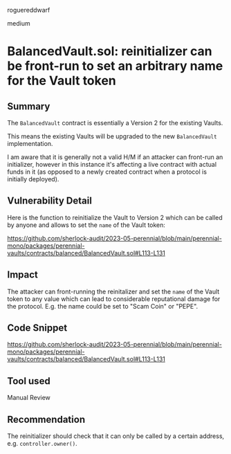 roguereddwarf

medium

# BalancedVault.sol: reinitializer can be front-run to set an arbitrary name for the Vault token

## Summary
The `BalancedVault` contract is essentially a Version 2 for the existing Vaults.

This means the existing Vaults will be upgraded to the new `BalancedVault` implementation.

I am aware that it is generally not a valid H/M if an attacker can front-run an initializer, however in this instance it's affecting a live contract with actual funds in it (as opposed to a newly created contract when a protocol is initially deployed).

## Vulnerability Detail
Here is the function to reinitialize the Vault to Version 2 which can be called by anyone and allows to set the `name` of the Vault token:

https://github.com/sherlock-audit/2023-05-perennial/blob/main/perennial-mono/packages/perennial-vaults/contracts/balanced/BalancedVault.sol#L113-L131

## Impact
The attacker can front-running the reinitalizer and set the `name` of the Vault token to any value which can lead to considerable reputational damage for the protocol.
E.g. the name could be set to "Scam Coin" or "PEPE".

## Code Snippet
https://github.com/sherlock-audit/2023-05-perennial/blob/main/perennial-mono/packages/perennial-vaults/contracts/balanced/BalancedVault.sol#L113-L131

## Tool used
Manual Review

## Recommendation
The reinitializer should check that it can only be called by a certain address, e.g. `controller.owner()`.